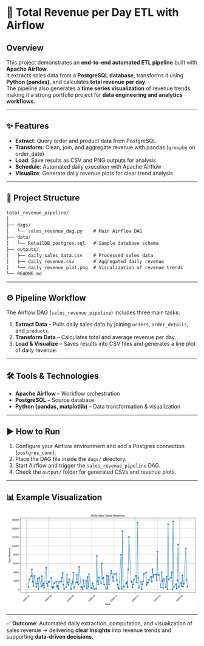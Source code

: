 # 🚀 Total Revenue per Day ETL with Airflow

## Overview
This project demonstrates an **end-to-end automated ETL pipeline** built with **Apache Airflow**.  
It extracts sales data from a **PostgreSQL database**, transforms it using **Python (pandas)**, and calculates **total revenue per day**.  
The pipeline also generates a **time series visualization** of revenue trends, making it a strong portfolio project for **data engineering and analytics workflows**.

---

## ✨ Features
- **Extract**: Query order and product data from PostgreSQL  
- **Transform**: Clean, join, and aggregate revenue with pandas (`groupby` on order_date)  
- **Load**: Save results as CSV and PNG outputs for analysis  
- **Schedule**: Automated daily execution with Apache Airflow  
- **Visualize**: Generate daily revenue plots for clear trend analysis  

---

## 📂 Project Structure
```
total_revenue_pipeline/
│
├── dags/                      
│   └── sales_revenue_dag.py    # Main Airflow DAG
├── data/
│   └── RetailDB_postgres.sql   # Sample database schema
├── outputs/
│   ├── daily_sales_data.csv    # Processed sales data
│   ├── daily_revenue.csv       # Aggregated daily revenue
│   └── daily_revenue_plot.png  # Visualization of revenue trends
└── README.md                   
```

---

## ⚙️ Pipeline Workflow
The Airflow DAG (`sales_revenue_pipeline`) includes three main tasks:

1. **Extract Data** – Pulls daily sales data by joining `orders`, `order_details`, and `products`.  
2. **Transform Data** – Calculates total and average revenue per day.  
3. **Load & Visualize** – Saves results into CSV files and generates a line plot of daily revenue.  

---

## 🛠 Tools & Technologies
- **Apache Airflow** – Workflow orchestration  
- **PostgreSQL** – Source database  
- **Python (pandas, matplotlib)** – Data transformation & visualization  

---

## ▶️ How to Run
1. Configure your Airflow environment and add a Postgres connection (`postgres_conn`).  
2. Place the DAG file inside the `dags/` directory.  
3. Start Airflow and trigger the `sales_revenue_pipeline` DAG.  
4. Check the `output/` folder for generated CSVs and revenue plots.  

---

## 📊 Example Visualization
![Daily Revenue Plot](output/daily_revenue_plot.png)

---

✅ **Outcome**: Automated daily extraction, computation, and visualization of sales revenue → delivering **clear insights** into revenue trends and supporting **data-driven decisions**.  

